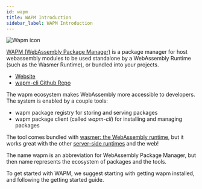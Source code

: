 ```yaml
---
id: wapm
title: WAPM Introduction
sidebar_label: WAPM Introduction
---
```


![Wapm icon](/img/wapm/icon.png)

[WAPM (WebAssembly Package Manager)](https://wapm.io/) is a package manager for host webassembly modules to be used standalone by a WebAssembly Runtime (such as the Wasmer Runtime), or bundled into your projects.

* [Website](https://wapm.io/)
* [wapm-cli Github Repo](https://github.com/wasmerio/wapm-cli)

The wapm ecosystem makes WebAssembly more accessible to developers. The system is enabled by a couple tools:

- wapm package registry for storing and serving packages
- wapm package client (called *wapm-cli*) for installing and managing packages

The tool comes bundled with [wasmer: the WebAssembly runtime](https://wasmer.io/), but it works great with the other [server-side runtimes](https://github.com/mbasso/awesome-wasm#non-web-embeddings) and the web!

The name wapm is an abbreviation for WebAssembly Package Manager, but then name represents the ecosystem of packages and the tools.

To get started with WAPM, we suggest starting with getting wapm installed, and following the getting started guide.
